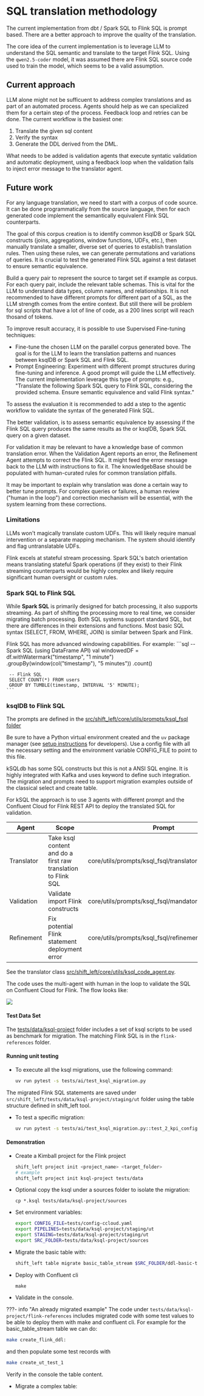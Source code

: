 # SQL translation methodology

The current implementation from dbt / Spark SQL to Flink SQL is prompt based. There are a better approach to improve the quality of the translation.

The core idea of the current implementation is to leverage LLM to understand the SQL semantic and translate to the target Flink SQL. Using the `qwen2.5-coder` model, it was assumed there are Flink SQL source code used to train the model, which seems to be a valid assumption. 

## Current approach

LLM alone might not be sufficuent to address complex translations and as part of an automated process. Agents should help as we can specialized them for a certain step of the process. Feedback loop and retries can be done. The current workflow is the basiest one:

1. Translate the given sql content
1. Verify the syntax
1. Generate the DDL derived from the DML.

What needs to be added is validation agents that execute syntatic validation and automatic deployment, using a feedback loop when the validation fails to inject error message to the translator agent.

## Future work

For any language translation, we need to start with a corpus of code source. It can be done programmatically from the source language, then for each generated code implement the semantically equivalent Flink SQL counterparts. 

The goal of this corpus creation is to identify common ksqlDB or Spark SQL constructs (joins, aggregations, window functions, UDFs, etc.), then manually translate a smaller, diverse set of queries to establish translation rules. Then using these rules, we can generate permutations and variations of queries. It is crucial to test the generated Flink SQL against a test dataset to ensure semantic equivalence.

Build a query pair to represent the source to target set if example as corpus. For each query pair, include the relevant table schemas. This is vital for the LLM to understand data types, column names, and relationships. It is not recommended to have different prompts for different part of a SQL, as the LLM strength comes from the entire context. But still there will be problem for sql scripts that have a lot of line of code, as a 200 lines script will reach thosand of tokens. 

To improve result accuracy, it is possible to use Supervised Fine-tuning techniques:

* Fine-tune the chosen LLM on the parallel corpus generated bove. The goal is for the LLM to learn the translation patterns and nuances between ksqlDB or Spark SQL and Flink SQL.
* Prompt Engineering: Experiment with different prompt structures during fine-tuning and inference. A good prompt will guide the LLM effectively. The current implementation leverage this type of prompts: e.g., "Translate the following Spark SQL query to Flink SQL, considering the provided schema. Ensure semantic equivalence and valid Flink syntax."

To assess the evaluation it is recommended to add a step to the agentic workflow to validate the syntax of the generated Flink SQL. 

The better validation, is to assess semantic equivalence by assessing if the Flink SQL query produces the same results as the or ksqlDB, Spark SQL query on a given dataset.

For validation it may be relevant to have a knowledge base of common translation error. When the Validation Agent reports an error, the Refinement Agent attempts to correct the Flink SQL. It might feed the error message back to the LLM with instructions to fix it. The knowledgebBase should be populated with human-curated rules for common translation pitfalls.

It may be important to explain why translation was done a certain way to better tune prompts. For complex queries or failures, a human review ("human in the loop") and correction mechanism will be essential, with the system learning from these corrections.

### Limitations

LLMs won't magically translate custom UDFs. This will likely require manual intervention or a separate mapping mechanism. The system should identify and flag untranslatable UDFs.

Flink excels at stateful stream processing. Spark SQL's batch orientation means translating stateful Spark operations (if they exist) to their Flink streaming counterparts would be highly complex and likely require significant human oversight or custom rules.


### Spark SQL to Flink SQL

While **Spark SQL** is primarily designed for batch processing, it also supports streaming. As part of shifting the processing more to real time, we consider migrating batch processing. Both SQL systems support standard SQL, but there are differences in their extensions and functions. Most basic SQL syntax (SELECT, FROM, WHERE, JOIN) is similar between Spark and Flink.

Flink SQL has more advanced windowing capabilities. For example:
    ```sql
     -- Spark SQL (using DataFrame API)
     val windowedDF = df.withWatermark("timestamp", "1 minute")
       .groupBy(window(col("timestamp"), "5 minutes"))
       .count()

     -- Flink SQL
     SELECT COUNT(*) FROM users
     GROUP BY TUMBLE(timestamp, INTERVAL '5' MINUTE);
    ```

### ksqlDB to Flink SQL

The prompts are defined in the [src/shift_left/core/utils/prompts/ksql_fsql folder](https://github.com/jbcodeforce/shift_left_utils/blob/main/src/shift_left/src/shift_left/core/utils/prompts)

Be sure to have a Python virtual environment created and the `uv` package manager (see [setup instructions](https://jbcodeforce.github.io/shift_left_utils/contributing/#environment-set-up) for developers). Use a config file with all the necessary setting and the environment variable CONFIG_FILE to point to this file.

kSQLdb has some SQL constructs but this is not a ANSI SQL engine. It is highly integrated with Kafka and uses keyword to define such integration. The migration and prompts need to support migration examples outside of the classical select and create table.

For kSQL the approach is to use 3 agents with different prompt and the Confluent Cloud for Flink REST API to deploy the translated SQL for validation.

| Agent | Scope| Prompt |
| --- | --- | --- |
| Translator | Take ksql content and do a first raw translation to Flink SQL | core/utils/prompts/ksql_fsql/translator.txt |
| Validation | Validate import Flink constructs | core/utils/prompts/ksql_fsql/mandatory_validation.txt |
| Refinement | Fix potential Flink statement deployment error | core/utils/prompts/ksql_fsql/refinement.txt |

See the translator class [src/shift_left/core/utils/ksql_code_agent.py](https://github.com/jbcodeforce/shift_left_utils/blob/main/src/shift_left/src/shift_left/core/utils/ksql_code_agent.py).

The code uses the multi-agent with human in the loop to validate the SQL on Confluent Cloud for Flink. The flow looks like:

![](./images/ai_agent_new_flow.drawio.png)

#### Test Data Set

The [tests/data/ksql-project](https://github.com/jbcodeforce/shift_left_utils/blob/main/src/shift_left/src/shift_left/tests/data/ksql-project/sources) folder includes a set of ksql scripts to be used as benchmark for migration. The matching Flink SQL is in the `flink-references` folder.

#### Running unit testing

* To execute all the ksql migrations, use the following command:
  ```sh
  uv run pytest -s tests/ai/test_ksql_migration.py
  ```

The migrated Flink SQL statements are saved under `src/shift_left/tests/data/ksql-project/staging/ut` folder using the table structure defined in shift_left tool.

* To test a specific migration:
  ```sh
  uv run pytest -s tests/ai/test_ksql_migration.py::test_2_kpi_config_table_with_latest_offset
  ```

#### Demonstration

* Create a Kimball project for the Flink project
  ```sh
  shift_left project init <project_name> <target_folder>
  # example
  shift_left project init ksql-project tests/data
  ```

* Optional copy the ksql under a sources folder to isolate the migration:
  ```
  cp *.ksql tests/data/ksql-project/sources
  ```

* Set environment variables:
  ```sh
  export CONFIG_FILE=tests/config-ccloud.yaml
  export PIPELINES=tests/data/ksql-project/staging/ut
  export STAGING=tests/data/ksql-project/staging/ut
  export SRC_FOLDER=tests/data/ksql-project/sources
  ```

* Migrate the basic table with:
  ```sh
  shift_left table migrate basic_table_stream $SRC_FOLDER/ddl-basic-table.ksql $STAGING --source-type ksql
  ```

* Deploy with Confluent cli
  ```
  make 
  ```

* Validate in the console.

???- info "An already migrated example"
  The code under `tests/data/ksql-project/flink-references` includes migrated code with some test values to be able to deploy them with make and confluent cli. For example for the basic_table_stream table we can do:
  ```sh
  make create_flink_ddl: 
  ``` 
  and then populate some test records with
  ```sh
  make create_ut_test_1
  ```
  Verify in the console the table content.

* Migrate a complex table:
  ```sh
  ```

